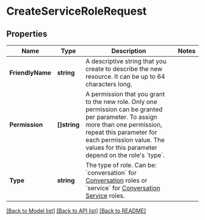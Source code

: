 # CreateServiceRoleRequest

## Properties

Name | Type | Description | Notes
------------ | ------------- | ------------- | -------------
**FriendlyName** | **string** | A descriptive string that you create to describe the new resource. It can be up to 64 characters long. | 
**Permission** | **[]string** | A permission that you grant to the new role. Only one permission can be granted per parameter. To assign more than one permission, repeat this parameter for each permission value. The values for this parameter depend on the role&#39;s &#x60;type&#x60;. | 
**Type** | **string** | The type of role. Can be: &#x60;conversation&#x60; for [Conversation](https://www.twilio.com/docs/conversations/api/conversation-resource) roles or &#x60;service&#x60; for [Conversation Service](https://www.twilio.com/docs/conversations/api/service-resource) roles. | 

[[Back to Model list]](../README.md#documentation-for-models) [[Back to API list]](../README.md#documentation-for-api-endpoints) [[Back to README]](../README.md)


